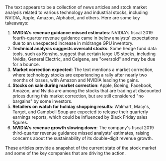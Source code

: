 The text appears to be a collection of news articles and stock market analysis related to various technology and industrial stocks, including NVIDIA, Apple, Amazon, Alphabet, and others. Here are some key takeaways:

1. **NVIDIA's revenue guidance missed estimates**: NVIDIA's fiscal 2019 fourth-quarter revenue guidance came in below analysts' expectations due to an unexpected increase in midrange GPU inventory.
2. **Technical analysis suggests oversold stocks**: Some hedge fund data tools, such as Kensho, suggest that certain large US stocks, including Nvidia, General Electric, and Celgene, are "oversold" and may be due for a bounce.
3. **Market correction expected**: The text mentions a market correction, where technology stocks are experiencing a rally after nearly two months of losses, with Amazon and NVIDIA leading the gains.
4. **Stocks on sale during market correction**: Apple, Boeing, Facebook, Amazon, and Nvidia are among the stocks that are trading at discounted prices during this market correction, but are still considered "no bargains" by some investors.
5. **Retailers on watch for holiday shopping results**: Walmart, Macy's, Target, and Campbell Soup are expected to release their quarterly earnings reports, which could be influenced by Black Friday sales figures.
6. **NVIDIA's revenue growth slowing down**: The company's fiscal 2019 third-quarter revenue guidance missed analysts' estimates, raising concerns about the sustainability of its double-digit revenue growth.

These articles provide a snapshot of the current state of the stock market and some of the key companies that are driving the action.
